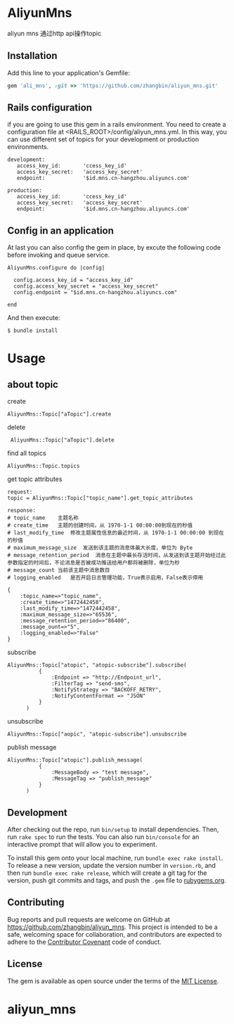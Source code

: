 # AliyunMns

aliyun mns 通过http api操作topic

## Installation

Add this line to your application's Gemfile:

```ruby
gem 'ali_mns', :git => 'https://github.com/zhangbin/aliyun_mns.git'
```
## Rails configuration
if you are going to use this gem in a rails environment. 
You need to create a configuration file at <RAILS_ROOT>/config/aliyun_mns.yml. 
In this way, you can use different set of topics for your development or production environments.

    development:
       access_key_id:       'ccess_key_id'
       access_key_secret:   'access_key_secret'
       endpoint:            '$id.mns.cn-hangzhou.aliyuncs.com'
    
    production:
       access_key_id:       'ccess_key_id'
       access_key_secret:   'access_key_secret'
       endpoint:            '$id.mns.cn-hangzhou.aliyuncs.com'
       
## Config in an application

At last you can also config the gem in place, by excute the following code before invoking and queue service.

    AliyunMns.configure do |config|
    
      config.access_key_id = "access_key_id"
      config.access_key_secret = "access_key_secret"
      config.endpoint = "$id.mns.cn-hangzhou.aliyuncs.com"
      
    end
    
And then execute:

    $ bundle install


# Usage
## about topic

create

    AliyunMns::Topic["aTopic"].create
    
delete
    
     AliyunMns::Topic["aTopic"].delete
    
find all topics
    
    AliyunMns::Topic.topics
    
get topic attributes
    
    request:
    topic = AliyunMns::Topic["topic_name"].get_topic_attributes

    response:
    # topic_name	主题名称
    # create_time	主题的创建时间，从 1970-1-1 00:00:00到现在的秒值
    # last_modify_time	修改主题属性信息的最近时间，从 1970-1-1 00:00:00 到现在的秒值
    # maximum_message_size	发送到该主题的消息体最大长度，单位为 Byte
    # message_retention_period	消息在主题中最长存活时间，从发送到该主题开始经过此参数指定的时间后，不论消息是否被成功推送给用户都将被删除，单位为秒
    # message_count	当前该主题中消息数目
    # logging_enabled	是否开启日志管理功能，True表示启用，False表示停用

    {
        :topic_name=>"topic_name", 
        :create_time=>"1472442458", 
        :last_modify_time=>"1472442458", 
        :maximum_message_size=>"65536", 
        :message_retention_period=>"86400", 
        :message_ount=>"5", 
        :logging_enabled=>"False"
    }

    
subscribe
    
    AliyunMns::Topic["atopic", "atopic-subscribe"].subscribe(
              {
                  :Endpoint => "http://Endpoint_url",
                  :FilterTag => "send-sms",
                  :NotifyStrategy => "BACKOFF_RETRY",
                  :NotifyContentFormat => "JSON"
              }
          )

unsubscribe

    AliyunMns::Topic["aopic", "atopic-subscribe"].unsubscribe
    
publish message

    AliyunMns::Topic["atopic"].publish_message(
              {
                  :MessageBody => "test message",
                  :MessageTag => "publish_message"
              }
          )
    

## Development

After checking out the repo, run `bin/setup` to install dependencies. Then, run `rake spec` to run the tests. You can also run `bin/console` for an interactive prompt that will allow you to experiment.

To install this gem onto your local machine, run `bundle exec rake install`. To release a new version, update the version number in `version.rb`, and then run `bundle exec rake release`, which will create a git tag for the version, push git commits and tags, and push the `.gem` file to [rubygems.org](https://rubygems.org).

## Contributing

Bug reports and pull requests are welcome on GitHub at https://github.com/zhangbin/aliyun_mns. This project is intended to be a safe, welcoming space for collaboration, and contributors are expected to adhere to the [Contributor Covenant](http://contributor-covenant.org) code of conduct.


## License

The gem is available as open source under the terms of the [MIT License](http://opensource.org/licenses/MIT).

# aliyun_mns
